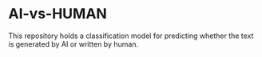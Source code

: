 # AI-vs-HUMAN
This repository holds a classification model for predicting whether the text is generated by AI or written by human.
